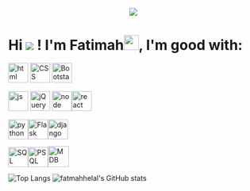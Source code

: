

<p align="center">
  <img src="https://i.imgur.com/5A22MNp.gif" />
</p>

<h1> Hi <img src="https://komarev.com/ghpvc/?username=fatmahhelal&color=blueviolet"/> ! I'm Fatimah<img src="https://raw.githubusercontent.com/MartinHeinz/MartinHeinz/master/wave.gif" width="30px">, I'm good with:</h1>

<img height="40" src="https://www.flaticon.com/svg/vstatic/svg/888/888909.svg?token=exp=1615312352~hmac=a436120221c3f84c1cdb7e28eea1f5ff" alt="html"> <img height="40" src="https://www.flaticon.com/svg/vstatic/svg/888/888897.svg?token=exp=1615312307~hmac=1ec7cbec5df5428a8b1dce7347336bcd" alt="CSS"> <img height="40" src="https://cdn.worldvectorlogo.com/logos/bootstrap-5-1.svg" alt="Bootstarp"> 

<img height="40" src="https://www.flaticon.com/svg/vstatic/svg/541/541509.svg?token=exp=1615312496~hmac=b2a355f1263e414bc91fe4ef0b332439" alt="js"> <img height="40" src="https://cdn.iconscout.com/icon/free/png-512/jquery-10-1175155.png" alt="jQuery"> <img height="40" src="https://img.icons8.com/color/452/nodejs.png" alt="node"><img height="40" src="https://www.flaticon.com/svg/vstatic/svg/973/973776.svg?token=exp=1615312541~hmac=2445d89d71515e3d11e785bb485cb6df" alt="react">

<img height="40" src="https://www.flaticon.com/svg/vstatic/svg/919/919852.svg?token=exp=1615312396~hmac=170950ae28067ba8938284eaf6ec9a91"  alt="python" ><img height="40" src="https://cdn.iconscout.com/icon/free/png-256/flask-51-285137.png" alt="Flask"><img height="40" src="https://img.icons8.com/ios/452/django.png" alt="django" >


<img height="40" src="https://www.flaticon.com/svg/vstatic/svg/3161/3161133.svg?token=exp=1615315196~hmac=2bf386dee6aa0862f3e892856c66f110" alt="SQL"><img height="40" src="https://cdn.iconscout.com/icon/free/png-512/postgresql-11-1175122.png" alt="PSQL"><img height="42" src="http://cdn.app.compendium.com/uploads/user/e7c690e8-6ff9-102a-ac6d-e4aebca50425/f4a5b21d-66fa-4885-92bf-c4e81c06d916/Image/e5eee315a17de0d7f56117077eb71fa9/mongo.png" alt="MDB">



![Top Langs](https://github-readme-stats.vercel.app/api/top-langs/?username=fatmahhelal&layout=compact&theme=radical)
![fatmahhelal's GitHub stats](https://github-readme-stats.vercel.app/api?username=fatmahhelal&show_icons=true&theme=radical)



<!--
**fatmahhelal/fatmahhelal** is a ✨ _special_ ✨ repository because its `README.md` (this file) appears on your GitHub profile.

Here are some ideas to get you started:

- 🔭 I’m currently working on ...
- 🌱 I’m currently learning ...
- 👯 I’m looking to collaborate on ...
- 🤔 I’m looking for help with ...
- 💬 Ask me about ...
- 📫 How to reach me: ...
- 😄 Pronouns: ...
- ⚡ Fun fact: ...
-->
